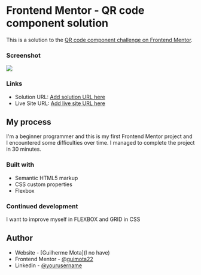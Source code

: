 # Frontend Mentor - QR code component solution

This is a solution to the [QR code component challenge on Frontend Mentor](https://www.frontendmentor.io/challenges/qr-code-component-iux_sIO_H). 



### Screenshot

![](./design/screenshot.png)

### Links

- Solution URL: [Add solution URL here](https://your-solution-url.com)
- Live Site URL: [Add live site URL here](https://your-live-site-url.com)

## My process

I'm a beginner programmer and this is my first Frontend Mentor project and I encountered some difficulties over time.
I managed to complete the project in 30 minutes.

### Built with

- Semantic HTML5 markup
- CSS custom properties
- Flexbox


### Continued development

I want to improve myself in FLEXBOX and GRID in CSS

## Author

- Website - [Guilherme Mota](I no have)
- Frontend Mentor - [@guimota22](https://www.frontendmentor.io/profile/guimota22)
- Linkedin - [@yourusername](https://www.linkedin.com/in/gui-mota-794965287)
